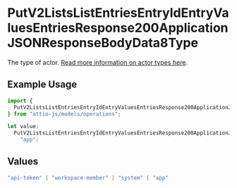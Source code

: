 # PutV2ListsListEntriesEntryIdEntryValuesEntriesResponse200ApplicationJSONResponseBodyData8Type

The type of actor. [Read more information on actor types here](/docs/actors).

## Example Usage

```typescript
import {
  PutV2ListsListEntriesEntryIdEntryValuesEntriesResponse200ApplicationJSONResponseBodyData8Type,
} from "attio-js/models/operations";

let value:
  PutV2ListsListEntriesEntryIdEntryValuesEntriesResponse200ApplicationJSONResponseBodyData8Type =
    "app";
```

## Values

```typescript
"api-token" | "workspace-member" | "system" | "app"
```